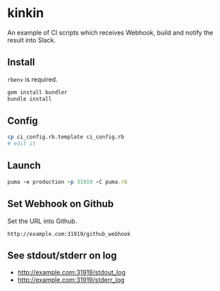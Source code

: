 # kinkin

An example of CI scripts which receives Webhook, build and notify the result into Slack.

## Install

`rbenv` is required.

```sh
gem install bundler
bundle install
```

## Config

```sh
cp ci_config.rb.template ci_config.rb
# edit it
```

## Launch

```ruby
puma -e production -p 31919 -C puma.rb
```

## Set Webhook on Github

Set the URL into Github.

```
http://example.com:31919/github_webhook
```

## See stdout/stderr on log

- http://example.com:31919/stdout_log
- http://example.com:31919/stderr_log
